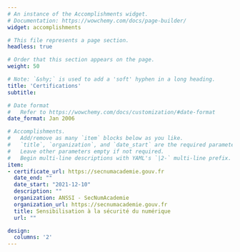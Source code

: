 ```yaml
---
# An instance of the Accomplishments widget.
# Documentation: https://wowchemy.com/docs/page-builder/
widget: accomplishments

# This file represents a page section.
headless: true

# Order that this section appears on the page.
weight: 50

# Note: `&shy;` is used to add a 'soft' hyphen in a long heading.
title: 'Certifications'
subtitle:

# Date format
#   Refer to https://wowchemy.com/docs/customization/#date-format
date_format: Jan 2006

# Accomplishments.
#   Add/remove as many `item` blocks below as you like.
#   `title`, `organization`, and `date_start` are the required parameters.
#   Leave other parameters empty if not required.
#   Begin multi-line descriptions with YAML's `|2-` multi-line prefix.
item:
- certificate_url: https://secnumacademie.gouv.fr
  date_end: ""
  date_start: "2021-12-10"
  description: ""
  organization: ANSSI - SecNumAcademie
  organization_url: https://secnumacademie.gouv.fr
  title: Sensibilisation à la sécurité du numérique
  url: ""

design:
  columns: '2' 
---
```


